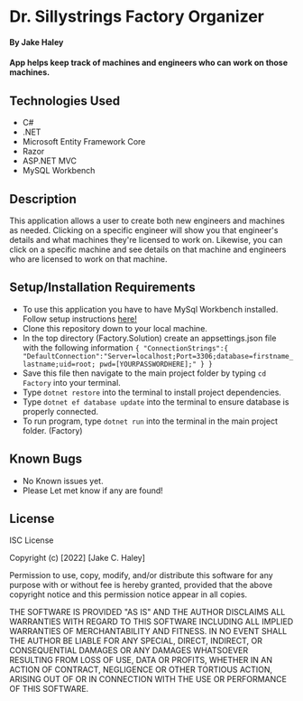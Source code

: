 # Dr. Sillystrings Factory Organizer

#### By Jake Haley

#### App helps keep track of machines and engineers who can work on those machines.

## Technologies Used

* C#
* .NET
* Microsoft Entity Framework Core
* Razor
* ASP.NET MVC
* MySQL Workbench

## Description

This application allows a user to create both new engineers and machines as needed. 
Clicking on a specific engineer will show you that engineer's details and what machines they're licensed to work on. Likewise, you can click on a specific machine and see details on that machine and engineers who are licensed to work on that machine.

## Setup/Installation Requirements

 * To use this application you have to have MySql Workbench installed. Follow setup instructions [here!](https://www.learnhowtoprogram.com/c-and-net/getting-started-with-c/installing-and-configuring-mysql)
* Clone this repository down to your local machine.
* In the top directory (Factory.Solution) create an appsettings.json file with the following information `{ "ConnectionStrings":{ "DefaultConnection":"Server=localhost;Port=3306;database=firstname_lastname;uid=root; pwd=[YOURPASSWORDHERE];" } }`
* Save this file then navigate to the main project folder by typing `cd Factory` into your terminal.
* Type `dotnet restore` into the terminal to install project dependencies.
* Type `dotnet ef database update` into the terminal to ensure database is properly connected.
* To run program, type `dotnet run` into the terminal in the main project folder. (Factory)


## Known Bugs

* No Known issues yet. 
* Please Let met know if any are found!

## License

ISC License

Copyright (c) [2022] [Jake C. Haley]

Permission to use, copy, modify, and/or distribute this software for any purpose with or without fee is hereby granted, provided that the above copyright notice and this permission notice appear in all copies.

THE SOFTWARE IS PROVIDED "AS IS" AND THE AUTHOR DISCLAIMS ALL WARRANTIES WITH REGARD TO THIS SOFTWARE INCLUDING ALL IMPLIED WARRANTIES OF MERCHANTABILITY AND FITNESS. IN NO EVENT SHALL THE AUTHOR BE LIABLE FOR ANY SPECIAL, DIRECT, INDIRECT, OR CONSEQUENTIAL DAMAGES OR ANY DAMAGES WHATSOEVER RESULTING FROM LOSS OF USE, DATA OR PROFITS, WHETHER IN AN ACTION OF CONTRACT, NEGLIGENCE OR OTHER TORTIOUS ACTION, ARISING OUT OF OR IN CONNECTION WITH THE USE OR PERFORMANCE OF THIS SOFTWARE.